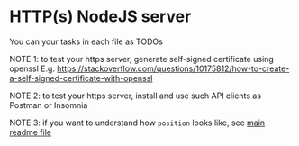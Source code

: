 # HTTP(s) NodeJS server

You can your tasks in each file as TODOs

NOTE 1: to test your https server, generate self-signed certificate using openssl
E.g. https://stackoverflow.com/questions/10175812/how-to-create-a-self-signed-certificate-with-openssl

NOTE 2: to test your https server, install and use such API clients as Postman or Insomnia

NOTE 3: if you want to understand how `position` looks like, see [main readme file](../README.md)